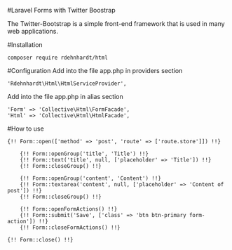 #Laravel Forms with Twitter Boostrap

The Twitter-Bootstrap is a simple front-end framework that is used in many web applications.

#Installation
```
composer require rdehnhardt/html
```

#Configuration
Add into the file app.php in providers section 
```
'Rdehnhardt\Html\HtmlServiceProvider',
```

Add into the file app.php in alias section 
```
'Form' => 'Collective\Html\FormFacade',
'Html' => 'Collective\Html\HtmlFacade',
```

#How to use
```
{!! Form::open(['method' => 'post', 'route' => ['route.store']]) !!}

    {!! Form::openGroup('title', 'Title') !!}
    {!! Form::text('title', null, ['placeholder' => 'Title']) !!}
    {!! Form::closeGroup() !!}
    
    {!! Form::openGroup('content', 'Content') !!}
    {!! Form::textarea('content', null, ['placeholder' => 'Content of post']) !!}
    {!! Form::closeGroup() !!}
    
    {!! Form::openFormActions() !!}
    {!! Form::submit('Save', ['class' => 'btn btn-primary form-action']) !!}
    {!! Form::closeFormActions() !!}

{!! Form::close() !!}
```